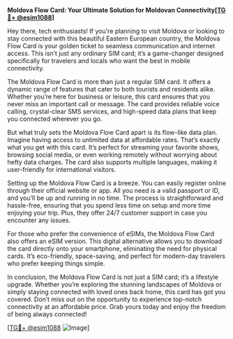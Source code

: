 **Moldova Flow Card: Your Ultimate Solution for Moldovan Connectivity[[TG💪+ @esim1088](https://t.me/s/esim1088)]**

Hey there, tech enthusiasts! If you're planning to visit Moldova or looking to stay connected with this beautiful Eastern European country, the Moldova Flow Card is your golden ticket to seamless communication and internet access. This isn’t just any ordinary SIM card; it’s a game-changer designed specifically for travelers and locals who want the best in mobile connectivity.

The Moldova Flow Card is more than just a regular SIM card. It offers a dynamic range of features that cater to both tourists and residents alike. Whether you’re here for business or leisure, this card ensures that you never miss an important call or message. The card provides reliable voice calling, crystal-clear SMS services, and high-speed data plans that keep you connected wherever you go. 

But what truly sets the Moldova Flow Card apart is its flow-like data plan. Imagine having access to unlimited data at affordable rates. That’s exactly what you get with this card. It’s perfect for streaming your favorite shows, browsing social media, or even working remotely without worrying about hefty data charges. The card also supports multiple languages, making it user-friendly for international visitors.

Setting up the Moldova Flow Card is a breeze. You can easily register online through their official website or app. All you need is a valid passport or ID, and you’ll be up and running in no time. The process is straightforward and hassle-free, ensuring that you spend less time on setup and more time enjoying your trip. Plus, they offer 24/7 customer support in case you encounter any issues.

For those who prefer the convenience of eSIMs, the Moldova Flow Card also offers an eSIM version. This digital alternative allows you to download the card directly onto your smartphone, eliminating the need for physical cards. It’s eco-friendly, space-saving, and perfect for modern-day travelers who prefer keeping things simple.

In conclusion, the Moldova Flow Card is not just a SIM card; it’s a lifestyle upgrade. Whether you’re exploring the stunning landscapes of Moldova or simply staying connected with loved ones back home, this card has got you covered. Don’t miss out on the opportunity to experience top-notch connectivity at an affordable price. Grab yours today and enjoy the freedom of being always connected!

[[TG💪+ @esim1088](https://t.me/s/esim1088) ![Image](https://i.postimg.cc/Y0z9fWf4/image.png)]